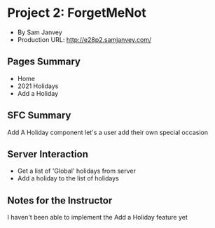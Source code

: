 # Project 2: ForgetMeNot

* By Sam Janvey
* Production URL: http://e28p2.samjanvey.com/

## Pages Summary

* Home
* 2021 Holidays
* Add a Holiday

## SFC Summary
Add A Holiday component let's a user add their own special occasion

## Server Interaction
* Get a list of 'Global' holidays from server
* Add a holiday to the list of holidays

## Notes for the Instructor
I haven't been able to implement the Add a Holiday feature yet
